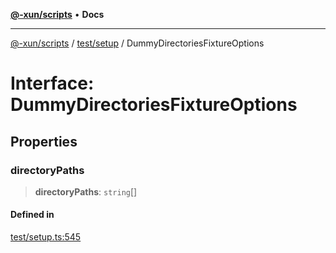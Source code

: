 [**@-xun/scripts**](../../../README.md) • **Docs**

***

[@-xun/scripts](../../../README.md) / [test/setup](../README.md) / DummyDirectoriesFixtureOptions

# Interface: DummyDirectoriesFixtureOptions

## Properties

### directoryPaths

> **directoryPaths**: `string`[]

#### Defined in

[test/setup.ts:545](https://github.com/Xunnamius/xscripts/blob/c4bd6059488244ad158454492e5cfe3fcc65a457/test/setup.ts#L545)
